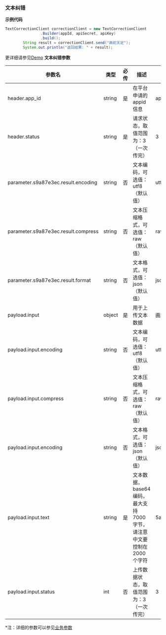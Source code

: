 ### 文本纠错

**示例代码**

```java
TextCorrectionClient correctionClient = new TextCorrectionClient
				.Builder(appId, apiSecret, apiKey)
				.build();
		String result = correctionClient.send("画蛇天足");
		System.out.println("返回结果: " + result);
```

更详细请参见[Demo](https://github.com/iFLYTEK-OP/websdk-java-demo/blob/main/src/main/java/cn/xfyun/demo/TextCorrectionClientApp.java)
**文本纠错参数**

| 参数名   | 类型   | 必传 | 描述                                                         | 示例    |
  | -------- | ------ | ---- | ------------------------------------------------------------ | ------- |
  | header.app_id |	string|	是|	在平台申请的appid信息| app_id|
  | header.status |	string|	是|	请求状态，取值范围为：3（一次传完）|3|
  | parameter.s9a87e3ec.result.encoding |string|	否|	文本编码，可选值：utf8（默认值）|utf8|
  | parameter.s9a87e3ec.result.compress |string|	否|	文本压缩格式，可选值：raw（默认值）|raw|
  | parameter.s9a87e3ec.result.format |	string|	否|	文本格式，可选值：json（默认值）|json|
  | payload.input|object|	是|	用于上传文本数据|画蛇天足|
  | payload.input.encoding|	string|	否|	文本编码，可选值：utf8（默认值）|utf8|
  | payload.input.compress|	string|	否|	文本压缩格式，可选值：raw（默认值）|raw|
  | payload.input.encoding|	string|	否|	文本格式，可选值：json（默认值）|json|
  | payload.input.text|	string|	是|	文本数据，base64编码，最大支持7000字节，请注意中文要控制在2000个字符|5aSq6Ziz5b2T56m654Wn77yM6Iqx5YS/5a+|
  | payload.input.status|	int|否|	上传数据状态，取值范围为：3（一次传完）|3|


 *注：详细的参数可以参见[业务参数](https://www.xfyun.cn/doc/nlp/textCorrection/API.html)
